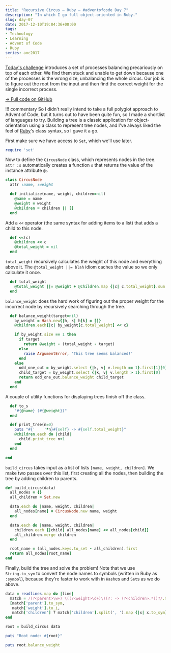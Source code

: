 ```yaml
---
title: "Recursive Circus — Ruby — #adventofcode Day 7"
description: "In which I go full object-oriented in Ruby."
slug: day-07
date: 2017-12-10T19:04:36+00:00
tags:
- Technology
- Learning
- Advent of Code
- Ruby
series: aoc2017
---
```


[Today's challenge](http://adventofcode.com/2017/day/7) introduces a set of processes balancing precariously on top of each other. We find them stuck and unable to get down because one of the processes is the wrong size, unbalancing the whole circus. Our job is to figure out the root from the input and then find the correct weight for the single incorrect process.

[→ Full code on GitHub](https://github.com/jezcope/aoc2017/blob/master/07-recursive-circus.rb)

!!! commentary
    So I didn't really intend to take a full polyglot approach to Advent of Code, but it turns out to have been quite fun, so I made a shortlist of languages to try. Building a tree is a classic application for object-orientation using a class to represent tree nodes, and I've always liked the feel of [Ruby](https://www.ruby-lang.org/en/)'s class syntax, so I gave it a go.

First make sure we have access to `Set`, which we'll use later.

```ruby
require 'set'
```

Now to define the `CircusNode` class, which represents nodes in the tree. `attr :s` automatically creates a function `s` that returns the value of the instance attribute `@s`

```ruby
class CircusNode
  attr :name, :weight

  def initialize(name, weight, children=nil)
    @name = name
    @weight = weight
    @children = children || []
  end
```

Add a `<<` operator (the same syntax for adding items to a list) that adds a child to this node.

```ruby
  def <<(c)
    @children << c
    @total_weight = nil
  end
```

`total_weight` recursively calculates the weight of this node and everything above it. The `@total_weight ||= blah` idiom caches the value so we only calculate it once.

```ruby
  def total_weight
    @total_weight ||= @weight + @children.map {|c| c.total_weight}.sum
  end
```

`balance_weight` does the hard work of figuring out the proper weight for the incorrect node by recursively searching through the tree.

```ruby
  def balance_weight(target=nil)
    by_weight = Hash.new{|h, k| h[k] = []}
    @children.each{|c| by_weight[c.total_weight] << c}

    if by_weight.size == 1 then
      if target
        return @weight - (total_weight - target)
      else
        raise ArgumentError, 'This tree seems balanced!'
      end
    else
      odd_one_out = by_weight.select {|k, v| v.length == 1}.first[1][0]
      child_target = by_weight.select {|k, v| v.length > 1}.first[0]
      return odd_one_out.balance_weight child_target
    end
  end
```

A couple of utility functions for displaying trees finish off the class.

```ruby
  def to_s
    "#{@name} (#{@weight})"
  end

  def print_tree(n=0)
    puts "#{'    '*n}#{self} -> #{self.total_weight}"
    @children.each do |child|
      child.print_tree n+1
    end
  end

end
```

`build_circus` takes input as a list of lists `[name, weight, children]`. We make two passes over this list, first creating all the nodes, then building the tree by adding children to parents.

```ruby
def build_circus(data)
  all_nodes = {}
  all_children = Set.new

  data.each do |name, weight, children|
    all_nodes[name] = CircusNode.new name, weight
  end

  data.each do |name, weight, children|
    children.each {|child| all_nodes[name] << all_nodes[child]}
    all_children.merge children
  end

  root_name = (all_nodes.keys.to_set - all_children).first
  return all_nodes[root_name]
end
```

Finally, build the tree and solve the problem! Note that we use `String.to_sym` to convert the node names to symbols (written in Ruby as `:symbol`), because they're faster to work with in `Hash`es and `Set`s as we do above.

```ruby
data = readlines.map do |line|
  match = /(?<parent>\w+) \((?<weight>\d+)\)(?: -> (?<children>.*))?/.match line
  [match['parent'].to_sym,
   match['weight'].to_i,
   match['children'] ? match['children'].split(', ').map {|x| x.to_sym} : []]
end

root = build_circus data

puts "Root node: #{root}"

puts root.balance_weight
```
